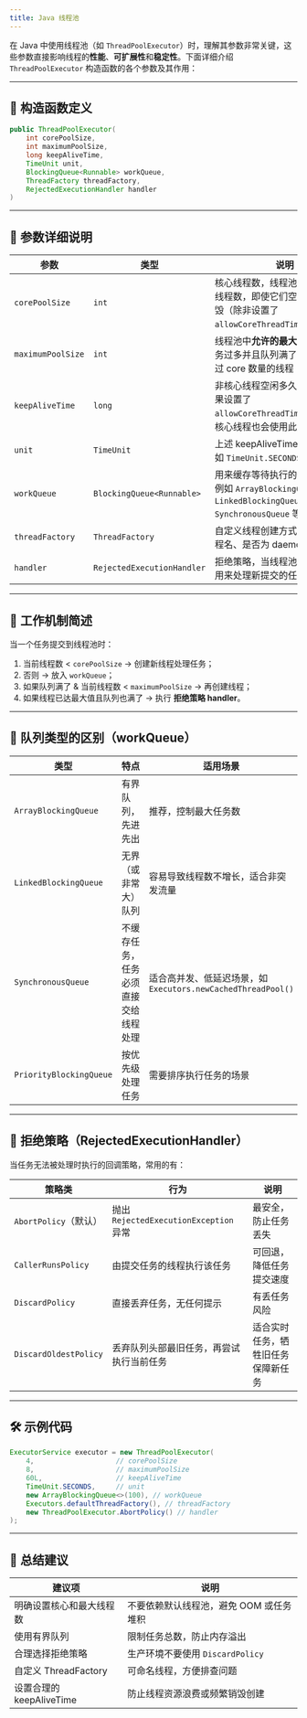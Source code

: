 ```yaml
---
title: Java 线程池
---
```


在 Java 中使用线程池（如 `ThreadPoolExecutor`）时，理解其参数非常关键，这些参数直接影响线程的**性能**、**可扩展性**和**稳定性**。下面详细介绍 `ThreadPoolExecutor` 构造函数的各个参数及其作用：

---

## 🧱 构造函数定义

```java
public ThreadPoolExecutor(
    int corePoolSize,
    int maximumPoolSize,
    long keepAliveTime,
    TimeUnit unit,
    BlockingQueue<Runnable> workQueue,
    ThreadFactory threadFactory,
    RejectedExecutionHandler handler
)
```

---

## 📌 参数详细说明

| 参数                | 类型                         | 说明                                                                                  |
| ----------------- | -------------------------- | ----------------------------------------------------------------------------------- |
| `corePoolSize`    | `int`                      | 核心线程数，线程池中**始终保留**的线程数，即使它们空闲也不会被销毁（除非设置了 `allowCoreThreadTimeOut(true)`）           |
| `maximumPoolSize` | `int`                      | 线程池中**允许的最大线程数**，当任务过多并且队列满了时才会创建超过 core 数量的线程                                      |
| `keepAliveTime`   | `long`                     | 非核心线程空闲多久会被销毁；如果设置了 `allowCoreThreadTimeOut(true)`，核心线程也会使用此超时                      |
| `unit`            | `TimeUnit`                 | 上述 keepAliveTime 的单位，例如 `TimeUnit.SECONDS`                                          |
| `workQueue`       | `BlockingQueue<Runnable>`  | 用来缓存等待执行的任务的队列，例如 `ArrayBlockingQueue`, `LinkedBlockingQueue`, `SynchronousQueue` 等 |
| `threadFactory`   | `ThreadFactory`            | 自定义线程创建方式，例如设置线程名、是否为 daemon 等                                                      |
| `handler`         | `RejectedExecutionHandler` | 拒绝策略，当线程池和队列都满时用来处理新提交的任务                                                           |

---

## 🎯 工作机制简述

当一个任务提交到线程池时：

1. 当前线程数 < `corePoolSize` → 创建新线程处理任务；
2. 否则 → 放入 `workQueue`；
3. 如果队列满了 & 当前线程数 < `maximumPoolSize` → 再创建线程；
4. 如果线程已达最大值且队列也满了 → 执行 **拒绝策略 handler**。

---

## 🧪 队列类型的区别（workQueue）

| 类型                      | 特点                 | 适用场景                                            |
| ----------------------- | ------------------ | ----------------------------------------------- |
| `ArrayBlockingQueue`    | 有界队列，先进先出          | 推荐，控制最大任务数                                      |
| `LinkedBlockingQueue`   | 无界（或非常大）队列         | 容易导致线程数不增长，适合非突发流量                              |
| `SynchronousQueue`      | 不缓存任务，任务必须直接交给线程处理 | 适合高并发、低延迟场景，如 `Executors.newCachedThreadPool()` |
| `PriorityBlockingQueue` | 按优先级处理任务           | 需要排序执行任务的场景                                     |

---

## 🔁 拒绝策略（RejectedExecutionHandler）

当任务无法被处理时执行的回调策略，常用的有：

| 策略类                   | 行为                                 | 说明                |
| --------------------- | ---------------------------------- | ----------------- |
| `AbortPolicy`（默认）     | 抛出 `RejectedExecutionException` 异常 | 最安全，防止任务丢失        |
| `CallerRunsPolicy`    | 由提交任务的线程执行该任务                      | 可回退，降低任务提交速度      |
| `DiscardPolicy`       | 直接丢弃任务，无任何提示                       | 有丢任务风险            |
| `DiscardOldestPolicy` | 丢弃队列头部最旧任务，再尝试执行当前任务               | 适合实时任务，牺牲旧任务保障新任务 |

---

## 🛠 示例代码

```java
ExecutorService executor = new ThreadPoolExecutor(
    4,                    // corePoolSize
    8,                    // maximumPoolSize
    60L,                  // keepAliveTime
    TimeUnit.SECONDS,     // unit
    new ArrayBlockingQueue<>(100), // workQueue
    Executors.defaultThreadFactory(), // threadFactory
    new ThreadPoolExecutor.AbortPolicy() // handler
);
```

---

## 🧠 总结建议

| 建议项                 | 说明                       |
| ------------------- | ------------------------ |
| 明确设置核心和最大线程数        | 不要依赖默认线程池，避免 OOM 或任务堆积   |
| 使用有界队列              | 限制任务总数，防止内存溢出            |
| 合理选择拒绝策略            | 生产环境不要使用 `DiscardPolicy` |
| 自定义 ThreadFactory   | 可命名线程，方便排查问题             |
| 设置合理的 keepAliveTime | 防止线程资源浪费或频繁销毁创建          |